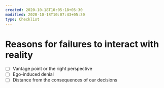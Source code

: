 ```yaml
---
created: 2020-10-18T10:05:18+05:30
modified: 2020-10-18T10:07:43+05:30
type: Checklist
---
```


# Reasons for failures to interact with reality

- [ ] Vantage point or the right perspective
- [ ] Ego-induced denial
- [ ] Distance from the consequences of our decisions